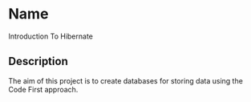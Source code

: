 # Name
Introduction To Hibernate

## Description
The aim of this project is to create databases for storing data using the Code First approach.
